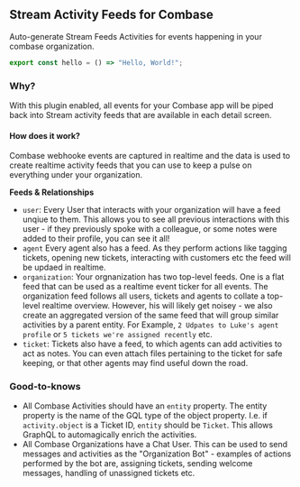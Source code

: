 ## Stream Activity Feeds for Combase

Auto-generate Stream Feeds Activities for events happening in your combase organization.

```js
export const hello = () => "Hello, World!";
```

### Why?

With this plugin enabled, all events for your Combase app will be piped back into Stream activity feeds that are available in each detail screen.

#### How does it work?

Combase webhooke events are captured in realtime and the data is used to create realtime activity feeds that you can use to keep a pulse on everything under your organization.

**Feeds & Relationships**

- `user`: Every User that interacts with your organization will have a feed unqiue to them. This allows you to see all previous interactions with this user - if they previously spoke with a colleague, or some notes were added to their profile, you can see it all!
- `agent` Every agent also has a feed. As they perform actions like tagging tickets, opening new tickets, interacting with customers etc the feed will be updaed in realtime.
- `organization`: Your orgnanization has two top-level feeds. One is a flat feed that can be used as a realtime event ticker for all events. The organization feed follows all users, tickets and agents to collate a top-level realtime overview. However, his will likely get noisey - we also create an aggregated version of the same feed that will group similar activities by a parent entity. For Example, `2 Udpates to Luke's agent profile` or `5 tickets we're assigned recently` etc.
- `ticket`: Tickets also have a feed, to which agents can add activities to act as notes. You can even attach files pertaining to the ticket for safe keeping, or that other agents may find useful down the road.

### Good-to-knows

- All Combase Activities should have an `entity` property. The entity property is the name of the GQL type of the object property. I.e. if `activity.object` is a Ticket ID, `entity` should be `Ticket`. This allows GraphQL to automagically enrich the activities.
- All Combase Organizations have a Chat User. This can be used to send messages and activities as the "Organization Bot" - examples of actions performed by the bot are, assigning tickets, sending welcome messages, handling of unassigned tickets etc.
